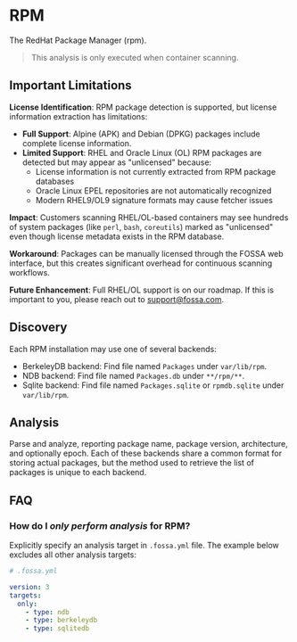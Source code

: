 # RPM

The RedHat Package Manager (rpm).

> This analysis is only executed when container scanning.

## Important Limitations

**License Identification**: RPM package detection is supported, but license information extraction has limitations:

- **Full Support**: Alpine (APK) and Debian (DPKG) packages include complete license information.
- **Limited Support**: RHEL and Oracle Linux (OL) RPM packages are detected but may appear as "unlicensed" because:
  - License information is not currently extracted from RPM package databases
  - Oracle Linux EPEL repositories are not automatically recognized
  - Modern RHEL9/OL9 signature formats may cause fetcher issues

**Impact**: Customers scanning RHEL/OL-based containers may see hundreds of system packages (like `perl`, `bash`, `coreutils`) marked as "unlicensed" even though license metadata exists in the RPM database.

**Workaround**: Packages can be manually licensed through the FOSSA web interface, but this creates significant overhead for continuous scanning workflows.

**Future Enhancement**: Full RHEL/OL support is on our roadmap. If this is important to you, please reach out to support@fossa.com.

## Discovery

Each RPM installation may use one of several backends:

- BerkeleyDB backend: Find file named `Packages` under `var/lib/rpm`.
- NDB backend: Find file named `Packages.db` under `**/rpm/**`.
- Sqlite backend: Find file named `Packages.sqlite` or `rpmdb.sqlite` under `var/lib/rpm`.

## Analysis

Parse and analyze, reporting package name, package version, architecture, and optionally epoch.
Each of these backends share a common format for storing actual packages, but the method used to retrieve the list of packages is unique to each backend.

## FAQ

### How do I *only perform analysis* for RPM?

Explicitly specify an analysis target in `.fossa.yml` file. The example below excludes all other analysis targets:

```yaml
# .fossa.yml 

version: 3
targets:
  only:
    - type: ndb
    - type: berkeleydb
    - type: sqlitedb
```
